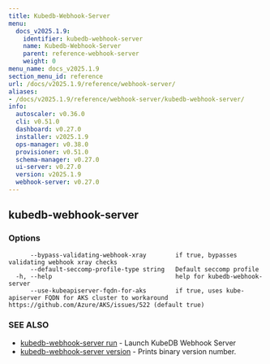 ```yaml
---
title: Kubedb-Webhook-Server
menu:
  docs_v2025.1.9:
    identifier: kubedb-webhook-server
    name: Kubedb-Webhook-Server
    parent: reference-webhook-server
    weight: 0
menu_name: docs_v2025.1.9
section_menu_id: reference
url: /docs/v2025.1.9/reference/webhook-server/
aliases:
- /docs/v2025.1.9/reference/webhook-server/kubedb-webhook-server/
info:
  autoscaler: v0.36.0
  cli: v0.51.0
  dashboard: v0.27.0
  installer: v2025.1.9
  ops-manager: v0.38.0
  provisioner: v0.51.0
  schema-manager: v0.27.0
  ui-server: v0.27.0
  version: v2025.1.9
  webhook-server: v0.27.0
---
```


## kubedb-webhook-server



### Options

```
      --bypass-validating-webhook-xray        if true, bypasses validating webhook xray checks
      --default-seccomp-profile-type string   Default seccomp profile
  -h, --help                                  help for kubedb-webhook-server
      --use-kubeapiserver-fqdn-for-aks        if true, uses kube-apiserver FQDN for AKS cluster to workaround https://github.com/Azure/AKS/issues/522 (default true)
```

### SEE ALSO

* [kubedb-webhook-server run](/docs/v2025.1.9/reference/webhook-server/kubedb-webhook-server_run)	 - Launch KubeDB Webhook Server
* [kubedb-webhook-server version](/docs/v2025.1.9/reference/webhook-server/kubedb-webhook-server_version)	 - Prints binary version number.

